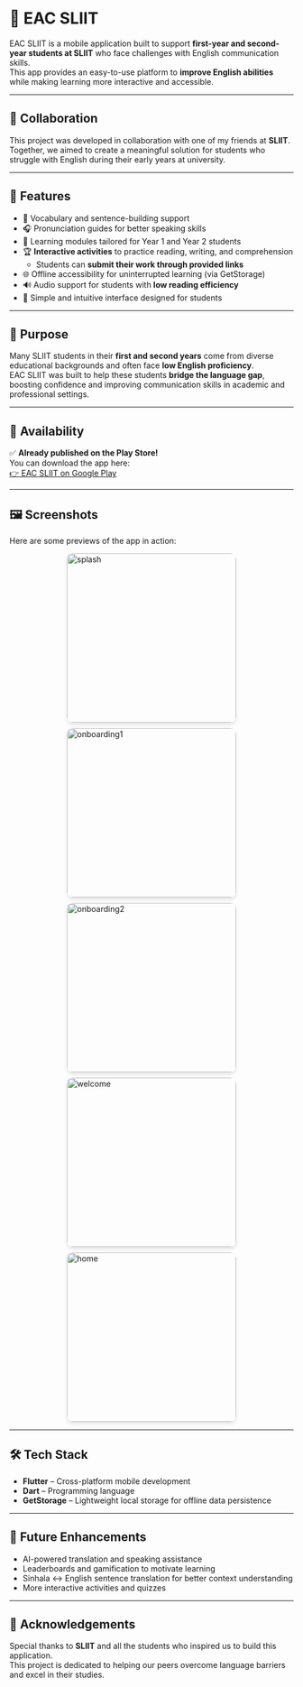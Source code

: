# 📘 EAC SLIIT

EAC SLIIT is a mobile application built to support **first-year and second-year students at SLIIT** who face challenges with English communication skills.  
This app provides an easy-to-use platform to **improve English abilities** while making learning more interactive and accessible.

---

## 👥 Collaboration
This project was developed in collaboration with one of my friends at **SLIIT**. Together, we aimed to create a meaningful solution for students who struggle with English during their early years at university.

---

## 🚀 Features
- 📝 Vocabulary and sentence-building support
- 🎧 Pronunciation guides for better speaking skills
- 📖 Learning modules tailored for Year 1 and Year 2 students
- 🏆 **Interactive activities** to practice reading, writing, and comprehension
    - Students can **submit their work through provided links**
- 🌐 Offline accessibility for uninterrupted learning (via GetStorage)
- 🔊 Audio support for students with **low reading efficiency**
- 📱 Simple and intuitive interface designed for students

---

## 🎯 Purpose
Many SLIIT students in their **first and second years** come from diverse educational backgrounds and often face **low English proficiency**.  
EAC SLIIT was built to help these students **bridge the language gap**, boosting confidence and improving communication skills in academic and professional settings.

---

## 📲 Availability
✅ **Already published on the Play Store!**  
You can download the app here:  
[👉 EAC SLIIT on Google Play](https://play.google.com/store/apps/details?id=com.effective.academicsliit)

---

## 🖼️ Screenshots

Here are some previews of the app in action:
<div style="display: flex; flex-wrap: wrap; gap: 10px; justify-content: center;">
  <img src="screenshots/splash.jpg" alt="splash" style="width: 300px; border-radius: 10px; box-shadow: 0 4px 6px rgba(0,0,0,0.1);">
  <img src="screenshots/onboarding1.jpg" alt="onboarding1" style="width: 300px; border-radius: 10px; box-shadow: 0 4px 6px rgba(0,0,0,0.1);">
  <img src="screenshots/onboarding2.jpg" alt="onboarding2" style="width: 300px; border-radius: 10px; box-shadow: 0 4px 6px rgba(0,0,0,0.1);">
  <img src="screenshots/welcome.jpg" alt="welcome" style="width: 300px; border-radius: 10px; box-shadow: 0 4px 6px rgba(0,0,0,0.1);">
  <img src="screenshots/home.jpg" alt="home" style="width: 300px; border-radius: 10px; box-shadow: 0 4px 6px rgba(0,0,0,0.1);">


</div>




---

## 🛠️ Tech Stack
- **Flutter** – Cross-platform mobile development
- **Dart** – Programming language
- **GetStorage** – Lightweight local storage for offline data persistence

---

## 📌 Future Enhancements
- AI-powered translation and speaking assistance
- Leaderboards and gamification to motivate learning
- Sinhala ↔ English sentence translation for better context understanding
- More interactive activities and quizzes

---

## 🙌 Acknowledgements
Special thanks to **SLIIT** and all the students who inspired us to build this application.  
This project is dedicated to helping our peers overcome language barriers and excel in their studies.  
